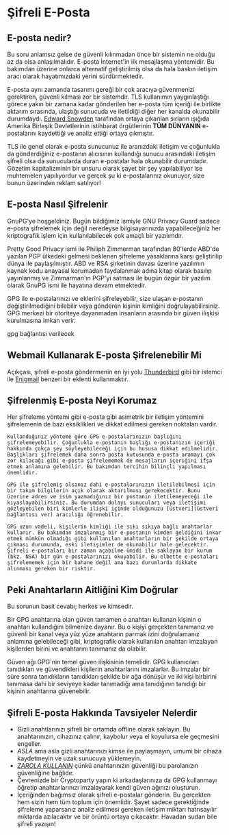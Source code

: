# Şifreli E-Posta

## E-posta nedir?

Bu soru anlamsız gelse de güvenli kılınmadan önce bir sistemin ne olduğu az da olsa anlaşılmalıdır. E-posta İnternet'in ilk mesajlaşma yöntemidir. Bu bakımdan üzerine onlarca alternatif geliştirilmiş olsa da hala baskın iletişim aracı olarak hayatımızdaki yerini sürdürmektedir.

E-posta aynı zamanda tasarımı gereği bir çok aracıya güvenmenizi gerektiren, güvenli kılması zor bir sistemdir. TLS kullanımın yaygınlaştığı görece yakın bir zamana kadar gönderilen her e-posta tüm içeriği ile birlikte aktarım sırasında, ulaştığı sunucuda ve iletildiği diğer her kanalda okunabilir durumdaydı. [Edward Snowden](https://en.wikipedia.org/wiki/Edward_Snowden) tarafından ortaya çıkarılan sırların ışığıda Amerika Birleşik Devletlerinin istihbarat örgütlerinin **TÜM DÜNYANIN** e-postalarını kaydettiği ve analiz ettiği ortaya çıkmıştır.

TLS ile genel olarak e-posta sunucunuz ile aranızdaki iletişim ve çoğunlukla da gönderdiğiniz e-postanın alıcısının kullandığı sunucu arasındaki iletişim şifreli olsa da sunucularda duran e-postalar hala okunabilir durumdadır. Gözetim kapitalizminin bir unsuru olarak şayet bir şey yapılabiliyor ise muhtemelen yapılıyordur ve gerçek şu ki e-postalarınız okunuyor, size bunun üzerinden reklam satılıyor!

## E-posta Nasıl Şifrelenir

GnuPG'ye hoşgeldiniz. Bugün bildiğimiz ismiyle GNU Privacy Guard sadece e-posta şifrelemek için değil neredeyse bilgisayarınızda yapabileceğiniz her kriptografik işlem için kullanılabilecek çok amaçlı bir yazılımdır.

Pretty Good Privacy ismi ile Philiph Zimmerman tarafından 80'lerde ABD'de yazılan PGP ülkedeki gelmesi beklenen şifreleme yasaklarına karşı geliştirilip dünya ile paylaşılmıştır. ABD ve RSA şirketinin davası üzerine yazılımın kaynak kodu anayasal korumadan faydalanmak adına kitap olarak basılıp yayınlanmış ve Zimmarman'ın PGP'yi satması ile bugün özgür bir yazılım olarak GnuPG ismi ile hayatına devam etmektedir.

GPG ile e-postalarınızı ve eklerini şifreleyebilir, size ulaşan e-postanın değiştirilmediğini bilebilir veya gönderen kişinin kimliğini doğrulayabilirsiniz. GPG merkezi bir otoriteye dayanmadan insanların arasında bir güven ilişkisi kurulmasına imkan verir.

gpg bağlantısı verilecek

## Webmail Kullanarak E-posta Şifrelenebilir Mi

Açıkçası, şifreli e-posta göndermenin en iyi yolu [Thunderbird](https://www.thunderbird.net/en-us) gibi bir istemci ile [Enigmail](https://www.enigmail.net) benzeri bir eklenti kullanmaktır.

## Şifrelenmiş E-posta Neyi Korumaz

Her şifreleme yöntemi gibi e-posta gibi asimetrik bir iletişim yöntemini şifrelemenin de bazı eksiklikleri ve dikkat edilmesi gereken noktaları vardır.

	Kullandığınız yönteme göre GPG e-postalarınızın başlığını şifrelemeyebilir. Çoğunlukla e-postanın başlığı e-postanızın içeriği hakkında çokça şey söyleyebileceği için bu hususa dikkat edilmelidir. Başlıkları şifrelemek daha sonra posta kutusunda e-posta aramayı çok zor kılacağı gibi e-posta şifrelememek de mesajların içeriğini ifşa etmek anlamına gelebilir. Bu bakımdan tercihin bilinçli yapılması önemlidir.

	GPG ile şifrelemiş olsanız dahi e-postalarınızın iletilebilmesi için bir takım bilgilerin açık olarak aktarılması gerekecektir. Bunu üzerine adres ve isim yazmadığınız bir postanın iletilemeyeceği ile kıyaslayabilirsiniz. Bu durumdan dolayı sunucuları veya iletişimi gözleyebilen biri kimlerle ilişki içinde olduğunuzu [üstveri](üstveri bağlantısı ver) aracılığı öğrenebilir.

	GPG uzun vadeli, kişilerin kimliği ile sıkı sıkıya bağlı anahtarlar kullanır. Bu bakımdan imzalanmış bir e-postanın kimden geldiğini inkar etmek mümkün olmadığı gibi kullanılan anahtarların bir şekilde ortaya çıkması durumunda, eski iletişimler de okunabilir hale gelecektir. Şifreli e-postaları bir zaman açabilme ümidi ile saklayan bir kurum (bkz. NSA) bir gün e-postalarınızı okuyabilir. Bu elbette e-postaları şifrelememek için bir bahane değil ama bazı durumlarda dikkate alınması gereken bir risktir.

## Peki Anahtarların Aitliğini Kim Doğrular

Bu sorunun basit cevabı; herkes ve kimsedir.

Bir GPG anahtarına olan güven tamamen o anahtarı kullanan kişinin o anahtarı kullandığını bilmenize dayanır. Bu o kişiyi gerçekten tanımanız ve güvenli bir kanal veya yüz yüze anahtarın parmak izini doğrulamanız anlamına gelebileceği gibi, kriptografik olarak kullanılan anahtarı imzalayan kişilerden birini ve anahtarını tanımanız da olabilir. 

Güven ağı GPG'nin temel güven ilişkisinin temelidir. GPG kullanıcıları tanıdıkları ve güvendikleri kişilerin anahtarlarını imzalarlar. Bu imzalar bir süre sonra tanıdıkların tanıdıkları şekilde bir ağa dönüşür ve iki kişi birbirini tanımasa dahi bir seviyeye kadar tanımadığı ama tanıdığının tanıdığı bir kişinin anahtarına güvenebilir.

## Şifreli E-posta Hakkında Tavsiyeler Nelerdir

* Gizli anahtlarınızı şifreli bir ortamda offline olarak saklayın. Bu anahtarınızın, cihazınız çalınır, kaybolur veya el koyulursa ele geçmesini engeller.
* *ASLA* ama asla gizli anahtarınızı kimse ile paylaşmayın, umumi bir cihaza kaydetmeyin ve uzak sunucuya yüklemeyin.
* *[ZAROLA KULLANIN](zarola.oyd.org.tr)* çünkü anahtarınızın güvenliği bu parolanızın güvenliğine bağlıdır.
* Çevrenizde bir Cryptoparty yapın ki arkadaşlarınıza da GPG kullanmayı öğretip anahtarlarınızı imzalayarak kendi güven ağınızı oluşturun.
* İçeriğinden bağımsız olarak şifreli e-postalar gönderin. Bu gerçekten hem sizin hem tüm toplum için önemlidir. Şayet sadece gerektiğinde şifreleme yaparsanız analiz edilmesi gereken iletişim miktarı hatrısayılır miktarda azılacaktır ve bir örüntü ortaya çıkacaktır. Havadan sudan bile şifreli yazışın!
